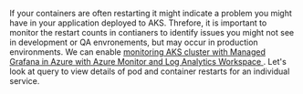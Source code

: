 If your containers are often restarting it might indicate a problem you might have in your application deployed to AKS. Threfore, it is important to monitor the restart counts in contianers to identify issues you might not see in development or QA envronements, but may occur in production environments. We can enable <a href="https://learn.microsoft.com/en-us/azure/azure-monitor/containers/container-insights-enable-aks?WT.mc_id=AZ-MVP-5000590&tabs=portal-azure-monitor#existing-aks-cluster" target="_blank" rel="noopener"><span>monitoring AKS cluster with Managed Grafana in Azure with Azure Monitor and Log Analytics Workspace</span> </a>.  Let's look at query to view details of pod and container restarts for an individual service.
